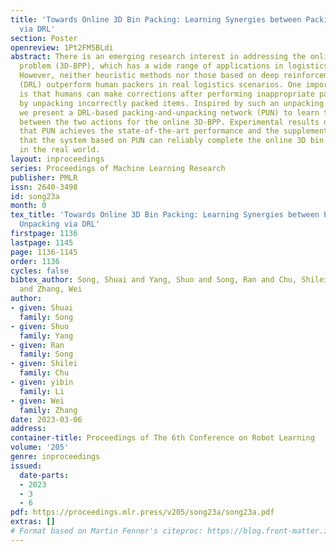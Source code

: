 ```yaml
---
title: 'Towards Online 3D Bin Packing: Learning Synergies between Packing and Unpacking
  via DRL'
section: Poster
openreview: 1Pt2FM5BLdi
abstract: There is an emerging research interest in addressing the online 3D bin packing
  problem (3D-BPP), which has a wide range of applications in logistics industry.
  However, neither heuristic methods nor those based on deep reinforcement learning
  (DRL) outperform human packers in real logistics scenarios. One important reason
  is that humans can make corrections after performing inappropriate packing actions
  by unpacking incorrectly packed items. Inspired by such an unpacking mechanism,
  we present a DRL-based packing-and-unpacking network (PUN) to learn the synergies
  between the two actions for the online 3D-BPP. Experimental results demonstrate
  that PUN achieves the state-of-the-art performance and the supplementary video shows
  that the system based on PUN can reliably complete the online 3D bin packing task
  in the real world.
layout: inproceedings
series: Proceedings of Machine Learning Research
publisher: PMLR
issn: 2640-3498
id: song23a
month: 0
tex_title: 'Towards Online 3D Bin Packing: Learning Synergies between Packing and
  Unpacking via DRL'
firstpage: 1136
lastpage: 1145
page: 1136-1145
order: 1136
cycles: false
bibtex_author: Song, Shuai and Yang, Shuo and Song, Ran and Chu, Shilei and Li, yibin
  and Zhang, Wei
author:
- given: Shuai
  family: Song
- given: Shuo
  family: Yang
- given: Ran
  family: Song
- given: Shilei
  family: Chu
- given: yibin
  family: Li
- given: Wei
  family: Zhang
date: 2023-03-06
address:
container-title: Proceedings of The 6th Conference on Robot Learning
volume: '205'
genre: inproceedings
issued:
  date-parts:
  - 2023
  - 3
  - 6
pdf: https://proceedings.mlr.press/v205/song23a/song23a.pdf
extras: []
# Format based on Martin Fenner's citeproc: https://blog.front-matter.io/posts/citeproc-yaml-for-bibliographies/
---
```

